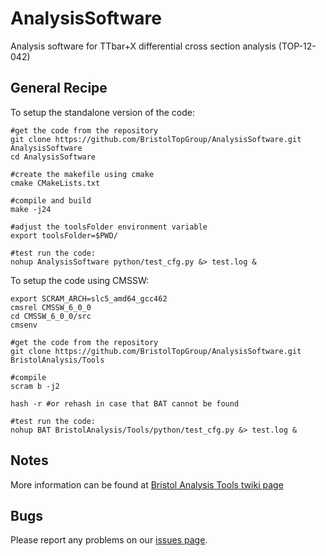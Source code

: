 AnalysisSoftware
================

Analysis software for TTbar+X differential cross section analysis (TOP-12-042)

## General Recipe

To setup the standalone version of the code:

```
#get the code from the repository
git clone https://github.com/BristolTopGroup/AnalysisSoftware.git AnalysisSoftware
cd AnalysisSoftware

#create the makefile using cmake
cmake CMakeLists.txt

#compile and build
make -j24

#adjust the toolsFolder environment variable
export toolsFolder=$PWD/

#test run the code:
nohup AnalysisSoftware python/test_cfg.py &> test.log &
```


To setup the code using CMSSW:

```
export SCRAM_ARCH=slc5_amd64_gcc462
cmsrel CMSSW_6_0_0
cd CMSSW_6_0_0/src
cmsenv

#get the code from the repository
git clone https://github.com/BristolTopGroup/AnalysisSoftware.git BristolAnalysis/Tools

#compile
scram b -j2

hash -r #or rehash in case that BAT cannot be found

#test run the code:
nohup BAT BristolAnalysis/Tools/python/test_cfg.py &> test.log &
```

## Notes
More information can be found at [Bristol Analysis Tools twiki page](https://twiki.cern.ch/twiki/bin/view/CMS/BristolAnalysisTools)

## Bugs
Please report any problems on our [issues page](https://github.com/BristolTopGroup/AnalysisSoftware/issues).
